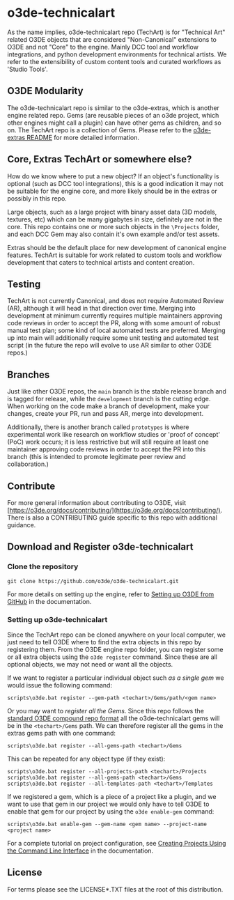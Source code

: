 # o3de-technicalart

As the name implies, o3de-technicalart repo (TechArt) is for "Technical Art" related O3DE objects that are considered "Non-Canonical" extensions to O3DE and not "Core" to the engine.  Mainly DCC tool and workflow integrations, and python development environments for technical artists.  We refer to the extensibility of custom content tools and curated workflows as 'Studio Tools'.

## O3DE Modularity

The o3de-technicalart repo is similar to the o3de-extras, which is another engine related repo.  Gems (are reusable pieces of an o3de project, which other engines might call a plugin) can have other gems as children, and so on.  The TechArt repo is a collection of Gems. Please refer to the [o3de-extras README](https://github.com/o3de/o3de-extras#readme) for more detailed information.

## Core, Extras TechArt or somewhere else?

How do we know where to put a new object? If an object's functionality is optional (such as DCC tool integrations), this is a good indication it may not be suitable for the engine core, and more likely should be in the extras or possibly in this repo.

Large objects, such as a large project with binary asset data (3D models, textures, etc) which can be many gigabytes in size, definitely are not in the core. This repo contains one or more such objects in the `\Projects` folder, and each DCC Gem may also contain it's own example and/or test assets.

Extras should be the default place for new development of canonical engine features.  TechArt is suitable for work related to custom tools and workflow development that caters to technical artists and content creation.

## Testing

TechArt is not currently Canonical, and does not require Automated Review (AR), although it will head in that direction over time.  Merging into development at minimum currently requires multiple maintainers approving code reviews in order to accept the PR, along with some amount of robust manual test plan; some kind of local automated tests are preferred.  Merging up into main will additionally require some unit testing and automated test script (in the future the repo will evolve to use AR similar to other O3DE repos.)

## Branches

Just like other O3DE repos, the `main` branch is the stable release branch and is tagged for release, while the `development` branch is the cutting edge. When working on the code make a branch of development, make your changes, create your PR, run and pass AR, merge into development.

Additionally, there is another branch called `prototypes`  is where experimental work like research on workflow studies or 'proof of concept' (PoC) work occurs; it is less restrictive but will still require at least one maintainer approving code reviews in order to accept the PR into this branch (this is intended to promote legitimate peer review and collaboration.)

## Contribute

For more general information about contributing to O3DE, visit [https://o3de.org/docs/contributing/](https://o3de.org/docs/contributing/).  There is also a CONTRIBUTING guide specific to this repo with additional guidance.

## Download and Register o3de-technicalart

### Clone the repository

```shell
git clone https://github.com/o3de/o3de-technicalart.git
```

For more details on setting up the engine, refer to [Setting up O3DE from GitHub](https://o3de.org/docs/welcome-guide/setup/setup-from-github/) in the documentation.

### Setting up o3de-technicalart

Since the TechArt repo can be cloned anywhere on your local computer, we just need to tell O3DE where to find the extra objects in this repo by registering them.  From the O3DE engine repo folder, you can register some or all extra objects using the `o3de register` command.  Since these are all optional objects, we may not need or want all the objects.


If we want to register a particular individual object such *as a single gem* we would issue the following command:

```
scripts\o3de.bat register --gem-path <techart>/Gems/path/<gem name>
```

Or you may want to *register all the Gems*.  Since this repo follows the [standard O3DE compound repo format](https://github.com/o3de/o3de/wiki/O3DE-Standard-repo-formats) all the o3de-technicalart gems will be in the `<techart>/Gems` path. We can therefore register all the gems in the extras gems path with one command:

```
scripts\o3de.bat register --all-gems-path <techart>/Gems
```

This can be repeated for any object type (if they exist):

```
scripts\o3de.bat register --all-projects-path <techart>/Projects
scripts\o3de.bat register --all-gems-path <techart>/Gems
scripts\o3de.bat register --all-templates-path <techart>/Templates
```

If we registered a gem, which is a piece of a project like a plugin, and we want to use that gem in our project we would only have to tell O3DE to enable that gem for our project by using the `o3de enable-gem` command:

```
scripts\o3de.bat enable-gem --gem-name <gem name> --project-name <project name>
```

For a complete tutorial on project configuration, see [Creating Projects Using the Command Line Interface](https://o3de.org/docs/welcome-guide/create/creating-projects-using-cli/) in the documentation.

## License

For terms please see the LICENSE*.TXT files at the root of this distribution.
